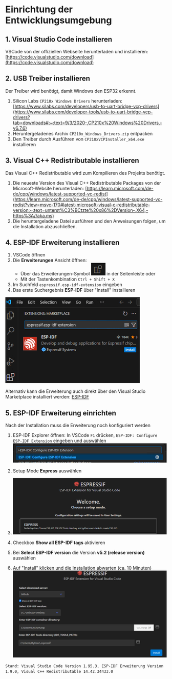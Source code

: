 # Einrichtung der Entwicklungsumgebung

## 1. Visual Studio Code installieren
VSCode von der offiziellen Webseite herunterladen und installieren:
[https://code.visualstudio.com/download](https://code.visualstudio.com/download)

## 2. USB Treiber installieren
Der Treiber wird benötigt, damit Windows den ESP32 erkennt.

1. Silicon Labs `CP210x Windows Drivers` herunterladen:
[https://www.silabs.com/developers/usb-to-uart-bridge-vcp-drivers](https://www.silabs.com/developer-tools/usb-to-uart-bridge-vcp-drivers?tab=downloads#:~:text=9/3/2020-,CP210x%20Windows%20Drivers,-v6.7.6)
2. Heruntergeladenes Archiv `CP210x_Windows_Drivers.zip` entpacken
3. Den Treiber durch Ausführen von `CP210xVCPInstaller_x64.exe` installieren

## 3. Visual C++ Redistributable installieren
Das Visual C++ Redistributable wird zum Kompilieren des Projekts benötigt.

1. Die neueste Version des Visual C++ Redistributable Packages von der Microsoft-Website herunterladen:
[https://learn.microsoft.com/de-de/cpp/windows/latest-supported-vc-redist](https://learn.microsoft.com/de-de/cpp/windows/latest-supported-vc-redist?view=msvc-170#latest-microsoft-visual-c-redistributable-version:~:text=unterst%C3%BCtzte%20x86%2DVersion-,X64,-https%3A//aka.ms)
2. Die heruntergeladene Datei ausführen und den Anweisungen folgen, um die Installation abzuschließen.

## 4. ESP-IDF Erweiterung installieren
1. VSCode öffnen
2. Die **Erweiterungen** Ansicht öffnen:
   - Über das Erweiterungen-Symbol ![VSCode Erweiterungen-Symbol](images/vscode_extension_symbol.png) in der Seitenleiste oder
   - Mit der Tastenkombination `Ctrl + Shift + X`
3. Im Suchfeld `espressif.esp-idf-extension` eingeben
4. Das erste Suchergebnis **ESP-IDF** über "Install" installieren

![VSCode Erweiterungen Suche mit ESP-IDF als Suchergebnis](images/vscode_extension_search.png)

Alternativ kann die Erweiterung auch direkt über den Visual Studio Marketplace installiert werden:
[ESP-IDF](https://marketplace.visualstudio.com/items?itemName=espressif.esp-idf-extension)

## 5. ESP-IDF Erweiterung einrichten
Nach der Installation muss die Erweiterung noch konfiguriert werden

1. ESP-IDF Explorer öffnen: In VSCode `F1` drücken, `ESP-IDF: Configure ESP-IDF Extension` eingeben und auswählen
![ESP-IDF: Configure ESP-IDF Extension über F1](images/esp_idf_configre_search.png)

2. Setup Mode **Express** auswählen
3. ![ESP-IDF Setup Dialog mit Express Mode Option](images/esp_idf_setup_mode_express.png)

4. Checkbox **Show all ESP-IDF tags** aktivieren
5. Bei **Select ESP-IDF version** die Version **v5.2 (release version)** auswählen
6. Auf "Install" klicken und die Installation abwarten (ca. 10 Minuten)
![ESP-IDF Setup Dialog mit Versionsauswahl und Install Button](images/esp_idf_install_full.png)


`Stand: Visual Studio Code Version 1.95.3, ESP-IDF Erweiterung Version 1.9.0, Visual C++ Redistributable 14.42.34433.0`
